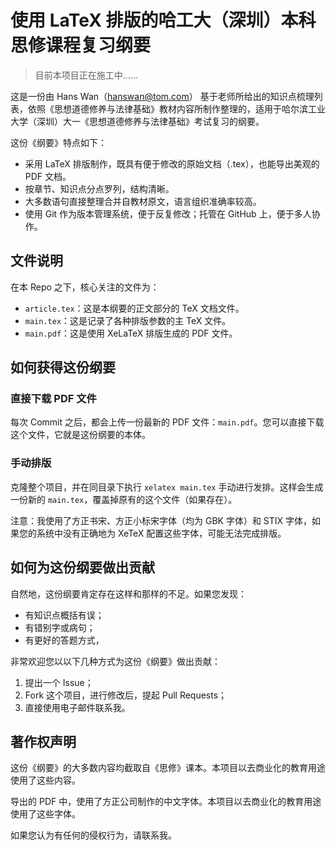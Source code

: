 # 使用 LaTeX 排版的哈工大（深圳）本科思修课程复习纲要

> 目前本项目正在施工中……

这是一份由 Hans Wan（<hanswan@tom.com>） 基于老师所给出的知识点梳理列表，依照《思想道德修养与法律基础》教材内容所制作整理的，适用于哈尔滨工业大学（深圳）大一《思想道德修养与法律基础》考试复习的纲要。

这份《纲要》特点如下：

- 采用 LaTeX 排版制作，既具有便于修改的原始文档（.tex），也能导出美观的 PDF 文档。
- 按章节、知识点分点罗列，结构清晰。
- 大多数语句直接整理合并自教材原文，语言组织准确率较高。
- 使用 Git 作为版本管理系统，便于反复修改；托管在 GitHub 上，便于多人协作。

## 文件说明

在本 Repo 之下，核心关注的文件为：

- `article.tex`：这是本纲要的正文部分的 TeX 文档文件。
- `main.tex`：这是记录了各种排版参数的主 TeX 文件。
- `main.pdf`：这是使用 XeLaTeX 排版生成的 PDF 文件。

## 如何获得这份纲要

### 直接下载 PDF 文件

每次 Commit 之后，都会上传一份最新的 PDF 文件：`main.pdf`。您可以直接下载这个文件，它就是这份纲要的本体。

### 手动排版

克隆整个项目，并在同目录下执行 `xelatex main.tex` 手动进行发排。这样会生成一份新的 `main.tex`，覆盖掉原有的这个文件（如果存在）。

注意：我使用了方正书宋、方正小标宋字体（均为 GBK 字体）和 STIX 字体，如果您的系统中没有正确地为 XeTeX 配置这些字体，可能无法完成排版。

## 如何为这份纲要做出贡献

自然地，这份纲要肯定存在这样和那样的不足。如果您发现：

- 有知识点概括有误；
- 有错别字或病句；
- 有更好的答题方式，

非常欢迎您以以下几种方式为这份《纲要》做出贡献：

1. 提出一个 Issue；
2. Fork 这个项目，进行修改后，提起 Pull Requests；
3. 直接使用电子邮件联系我。

## 著作权声明

这份《纲要》的大多数内容均截取自《思修》课本。本项目以去商业化的教育用途使用了这些内容。

导出的 PDF 中，使用了方正公司制作的中文字体。本项目以去商业化的教育用途使用了这些字体。

如果您认为有任何的侵权行为，请联系我。